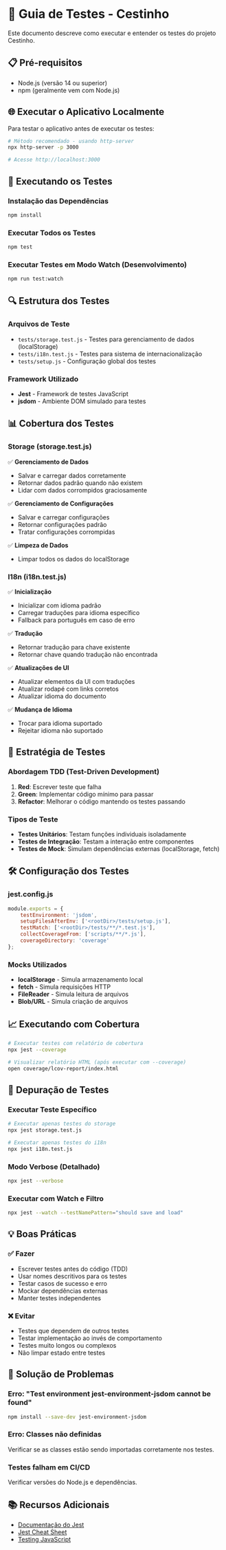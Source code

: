 # 🧪 Guia de Testes - Cestinho

Este documento descreve como executar e entender os testes do projeto Cestinho.

## 📋 Pré-requisitos

- Node.js (versão 14 ou superior)
- npm (geralmente vem com Node.js)

## 🌐 Executar o Aplicativo Localmente

Para testar o aplicativo antes de executar os testes:

```bash
# Método recomendado - usando http-server
npx http-server -p 3000

# Acesse http://localhost:3000
```

## 🚀 Executando os Testes

### Instalação das Dependências
```bash
npm install
```

### Executar Todos os Testes
```bash
npm test
```

### Executar Testes em Modo Watch (Desenvolvimento)
```bash
npm run test:watch
```

## 🔍 Estrutura dos Testes

### Arquivos de Teste
- `tests/storage.test.js` - Testes para gerenciamento de dados (localStorage)
- `tests/i18n.test.js` - Testes para sistema de internacionalização
- `tests/setup.js` - Configuração global dos testes

### Framework Utilizado
- **Jest** - Framework de testes JavaScript
- **jsdom** - Ambiente DOM simulado para testes

## 📊 Cobertura dos Testes

### Storage (storage.test.js)
✅ **Gerenciamento de Dados**
- Salvar e carregar dados corretamente
- Retornar dados padrão quando não existem
- Lidar com dados corrompidos graciosamente

✅ **Gerenciamento de Configurações**
- Salvar e carregar configurações
- Retornar configurações padrão
- Tratar configurações corrompidas

✅ **Limpeza de Dados**
- Limpar todos os dados do localStorage

### I18n (i18n.test.js)
✅ **Inicialização**
- Inicializar com idioma padrão
- Carregar traduções para idioma específico
- Fallback para português em caso de erro

✅ **Tradução**
- Retornar tradução para chave existente
- Retornar chave quando tradução não encontrada

✅ **Atualizações de UI**
- Atualizar elementos da UI com traduções
- Atualizar rodapé com links corretos
- Atualizar idioma do documento

✅ **Mudança de Idioma**
- Trocar para idioma suportado
- Rejeitar idioma não suportado

## 🎯 Estratégia de Testes

### Abordagem TDD (Test-Driven Development)
1. **Red**: Escrever teste que falha
2. **Green**: Implementar código mínimo para passar
3. **Refactor**: Melhorar o código mantendo os testes passando

### Tipos de Teste
- **Testes Unitários**: Testam funções individuais isoladamente
- **Testes de Integração**: Testam a interação entre componentes
- **Testes de Mock**: Simulam dependências externas (localStorage, fetch)

## 🛠️ Configuração dos Testes

### jest.config.js
```javascript
module.exports = {
    testEnvironment: 'jsdom',
    setupFilesAfterEnv: ['<rootDir>/tests/setup.js'],
    testMatch: ['<rootDir>/tests/**/*.test.js'],
    collectCoverageFrom: ['scripts/**/*.js'],
    coverageDirectory: 'coverage'
};
```

### Mocks Utilizados
- **localStorage** - Simula armazenamento local
- **fetch** - Simula requisições HTTP
- **FileReader** - Simula leitura de arquivos
- **Blob/URL** - Simula criação de arquivos

## 📈 Executando com Cobertura

```bash
# Executar testes com relatório de cobertura
npx jest --coverage

# Visualizar relatório HTML (após executar com --coverage)
open coverage/lcov-report/index.html
```

## 🐛 Depuração de Testes

### Executar Teste Específico
```bash
# Executar apenas testes do storage
npx jest storage.test.js

# Executar apenas testes do i18n
npx jest i18n.test.js
```

### Modo Verbose (Detalhado)
```bash
npx jest --verbose
```

### Executar com Watch e Filtro
```bash
npx jest --watch --testNamePattern="should save and load"
```

## 💡 Boas Práticas

### ✅ Fazer
- Escrever testes antes do código (TDD)
- Usar nomes descritivos para os testes
- Testar casos de sucesso e erro
- Mockar dependências externas
- Manter testes independentes

### ❌ Evitar
- Testes que dependem de outros testes
- Testar implementação ao invés de comportamento
- Testes muito longos ou complexos
- Não limpar estado entre testes

## 🔧 Solução de Problemas

### Erro: "Test environment jest-environment-jsdom cannot be found"
```bash
npm install --save-dev jest-environment-jsdom
```

### Erro: Classes não definidas
Verificar se as classes estão sendo importadas corretamente nos testes.

### Testes falham em CI/CD
Verificar versões do Node.js e dependências.

## 📚 Recursos Adicionais

- [Documentação do Jest](https://jestjs.io/docs/getting-started)
- [Jest Cheat Sheet](https://github.com/sapegin/jest-cheat-sheet)
- [Testing JavaScript](https://testingjavascript.com/)